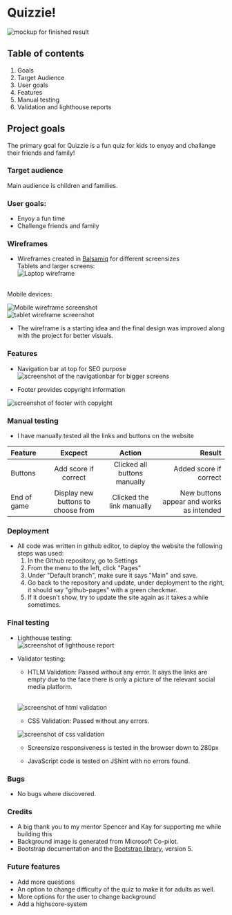 # Quizzie!

![mockup for finished result](assets/images/mockup-quiz.png)

## Table of contents

1. Goals
2. Target Audience
3. User goals
4. Features
5. Manual testing
6. Validation and lighthouse reports

## Project goals

The primary goal for Quizzie is a fun quiz for kids to enyoy and challange their friends and family!

### Target audience

Main audience is children and families.


### User goals:

* Enyoy a fun time
* Challenge friends and family

### Wireframes

* Wireframes created in [Balsamiq](https://balsamiq.com/wireframes/desktop/#) for different screensizes<br>
Tablets and larger screens:<br>
![Laptop wireframe](assets/images/laptopwireframe.png)<br>
<br>
Mobile devices:<br>

![Mobile wireframe screenshot](assets/images/mobilewireframe.png)<br>
![tablet wireframe screenshot](assets/images/tabletwireframe.png)<br>

* The wireframe is a starting idea and the final design was improved along with the project for better visuals.

### Features

* Navigation bar at top for SEO purpose
![screenshot of the navigationbar for bigger screens](assets/images/navbarquiz.png)

* Footer provides copyright information<br>

![screenshot of footer with copyight](assets/images/footerquiz.png)



### Manual testing

* I have manually tested all the links and buttons on the website


| Feature  | Excpect  | Action  | Result  |
|:---|:---:|:---:|---:|
|  Buttons | Add score if correct  | Clicked all buttons manually  |  Added score if correct | 
|  End of game | Display new buttons to choose from  | Clicked the link manually  | New buttons appear and works as intended  |



### Deployment

* All code was written in github editor, to deploy the website the following steps was used:<br>
    1. In the Github repository, go to Settings
    2. From the menu to the left, click "Pages"
    3. Under "Default branch", make sure it says "Main" and save.
    4. Go back to the repository and update, under deployment to the right, it should say "github-pages" with a green checkmar.
    5. If it doesn't show, try to update the site again as it takes a while sometimes.

### Final testing 

* Lighthouse testing:<br>
![screenshot of lighthouse report](assets/images/lighthousequiz.png)
* Validator testing:
    - HTLM Validation: Passed without any error. It says the links are empty due to the face there is only a picture of the relevant social media platform.
    <br>
    
    ![screenshot of html validation](assets/images/htmlvalidation.png)
    
    - CSS Validation: Passed without any errors.<br>
    
    ![screenshot of css validation](assets/images/cssvalidator.png)
    
    - Screensize responsiveness is tested in the browser down to 280px

    - JavaScript code is tested on JShint with no errors found.


### Bugs

* No bugs where discovered.

### Credits 

* A big thank you to my mentor Spencer and Kay for supporting me while building this
* Background image is generated from Microsoft Co-pilot.
* Bootstrap documentation and the [Bootstrap library](https://getbootstrap.com/docs/5.3/getting-started/introduction/), version 5.

### Future features

* Add more questions
* An option to change difficulty of the quiz to make it for adults as well.
* More options for the user to change background
* Add a highscore-system